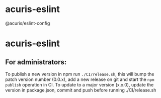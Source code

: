 # acuris-eslint

@acuris/eslint-config

# acuris-eslint

## For administrators:

To publish a new version in npm run `./CI/release.sh`, this will bump the patch version number (0.0.x), add a new release on git and start the `npm publish` operation in CI.
To update to a major version (x.x.0), update the version in package.json, commit and push before running ./CI/release.sh
